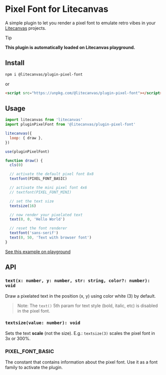 # Pixel Font for Litecanvas

A simple plugin to let you render a pixel font to emulate retro vibes in your [Litecanvas](https://github.com/litecanvas/game-engine) projects.

<!-- prettier-ignore -->
> [!TIP]
> **This plugin is automatically loaded on Litecanvas playground.**

## Install

```sh
npm i @litecanvas/plugin-pixel-font
```

or

```html
<script src="https://unpkg.com/@litecanvas/plugin-pixel-font"></script>
```

## Usage

```js
import litecanvas from 'litecanvas'
import pluginPixelFont from '@litecanvas/plugin-pixel-font'

litecanvas({
  loop: { draw },
})

use(pluginPixelFont)

function draw() {
  cls(0)

  // activate the default pixel font 8x8
  textfont(PIXEL_FONT_BASIC)

  // activate the mini pixel font 4x6
  // textfont(PIXEL_FONT_MINI)

  // set the text size
  textsize(16)

  // now render your pixelated text
  text(0, 0, 'Hello World')

  // reset the font renderer
  textfont('sans-serif')
  text(0, 50, 'Text with browser font')
}
```

[See this example on playground](https://litecanvas.js.org?c=eJxNjssKwjAQRff9itk1BUVd6F5FURAVFHQnsZ1iICQyGa0P%2FHcntQVhFhfm3Ic1jLl2dx3U%2B5MlSXlzORvvoCBdqQzeCUBug%2BpnIuR6PdAC3DUj8AXhah5oofSO5cn44CjVdnmcrU7zzXp%2Fmox3y6kE19aAXLsiCMG8sDFFqQajFnO%2BAkJXIMHT3%2BhXIo1FDTce1e%2BAXLpAaz0cPNkibQMI26Y4p8lC%2Bp%2BYBu1CNyCZMs3%2BIocxcx%2F3VYYvcCZfCVTnCPf5ApPaX2E%3D)

## API

### `text(x: number, y: number, str: string, color?: number): void`

Draw a pixelated text in the position (x, y) using color white (3) by default.

> Note: The `text()` 5th param for text style (bold, italic, etc) is disabled in the pixel font.

### `textsize(value: number): void`

Sets the text **scale** (not the size). E.g.: `textsize(3)` scales the pixel font in 3x or 300%.

### PIXEL_FONT_BASIC

The constant that contains information about the pixel font. Use it as a font family to activate the plugin.
